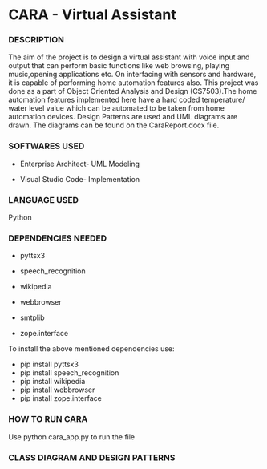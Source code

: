 # CARA - Virtual Assistant

### DESCRIPTION 

The aim of the project is to design a virtual assistant with voice input and output that can perform basic functions like web browsing, playing music,opening applications etc. On interfacing with sensors and hardware, it is capable of performing home automation features also. This project was done as a part of Object Oriented Analysis and Design (CS7503).The home automation features implemented here have a hard coded temperature/ water level value which can be automated to be taken from home automation devices. Design Patterns are used and UML diagrams are drawn. The diagrams can be found on the CaraReport.docx file.

### SOFTWARES USED

- Enterprise Architect- UML Modeling

- Visual Studio Code- Implementation

### LANGUAGE USED

Python

### DEPENDENCIES NEEDED

- pyttsx3 

- speech_recognition 

- wikipedia

- webbrowser

- smtplib

- zope.interface

To install the above mentioned dependencies use:

- pip install pyttsx3
- pip install speech_recognition
- pip install wikipedia
- pip install webbrowser
- pip install zope.interface

### HOW TO RUN CARA

Use python cara_app.py to run the file

### CLASS DIAGRAM AND DESIGN PATTERNS

